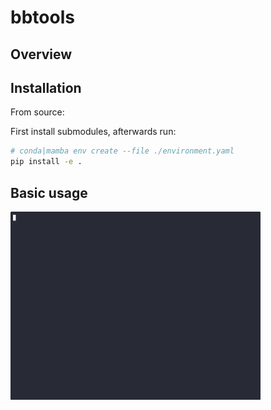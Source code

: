 # bbtools

## Overview

## Installation

From source:

First install submodules, afterwards run:

```bash
# conda|mamba env create --file ./environment.yaml
pip install -e .
```

## Basic usage

<img src="bb-demo.gif" width="400" />
